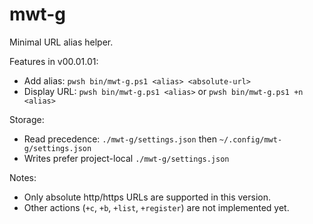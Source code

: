 # mwt-g

Minimal URL alias helper.

Features in v00.01.01:
- Add alias: `pwsh bin/mwt-g.ps1 <alias> <absolute-url>`
- Display URL: `pwsh bin/mwt-g.ps1 <alias>` or `pwsh bin/mwt-g.ps1 +n <alias>`

Storage:
- Read precedence: `./mwt-g/settings.json` then `~/.config/mwt-g/settings.json`
- Writes prefer project-local `./mwt-g/settings.json`

Notes:
- Only absolute http/https URLs are supported in this version.
- Other actions (`+c`, `+b`, `+list`, `+register`) are not implemented yet.


